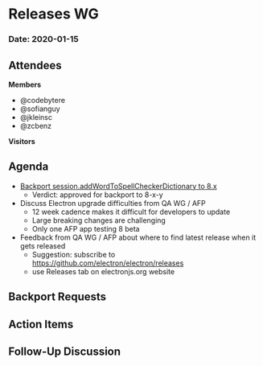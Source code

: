 # Releases WG

### Date: 2020-01-15

## Attendees

**Members**
* @codebytere
* @sofianguy
* @jkleinsc
* @zcbenz

**Visitors**

## Agenda
* [Backport session.addWordToSpellCheckerDictionary to 8.x](https://github.com/electron/electron/pull/21297)
    * Verdict: approved for backport to 8-x-y
* Discuss Electron upgrade difficulties from QA WG / AFP
    * 12 week cadence makes it difficult for developers to update
    * Large breaking changes are challenging 
    * Only one AFP app testing 8 beta
* Feedback from QA WG / AFP about where to find latest release when it gets released
    * Suggestion: subscribe to https://github.com/electron/electron/releases
    * use Releases tab on electronjs.org website

## Backport Requests


## Action Items

## Follow-Up Discussion